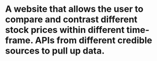 # A website that allows the user to compare and contrast different stock prices within different time-frame. APIs from different credible sources to pull up data.
